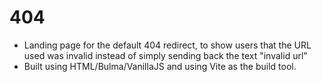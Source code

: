 # 404
- Landing page for the default 404 redirect, to show users that the URL used was invalid instead of simply sending back the text "invalid url"
- Built using HTML/Bulma/VanillaJS and using Vite as the build tool.